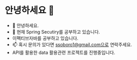 # 안녕하세요 👋


- 🔭 안녕하세요.
- 🌱 현재 Spring Secutiry를 공부하고 있습니다.
- 이펙티브자바를 공부하고 있습니다.
- 📫 혹시 문의가 있다면 ssoboro1@gmail.com으로 연락주세요.
- API를 활용한 data 활용관련 프로젝트를 진행중입니다.


